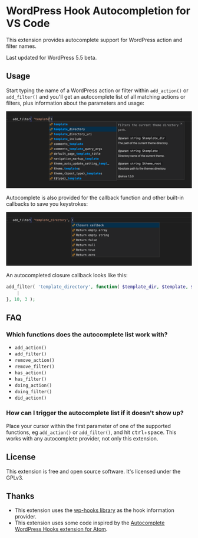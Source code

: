 # WordPress Hook Autocompletion for VS Code

This extension provides autocomplete support for WordPress action and filter names.

Last updated for WordPress 5.5 beta.

## Usage

Start typing the name of a WordPress action or filter within `add_action()` or `add_filter()` and you'll get an autocomplete list of all matching actions or filters, plus information about the parameters and usage:

[![Screenshot of VS Code showing an autocomplete list for the first parameter of the add_filter function](images/screenshot-1.png)](images/screenshot-1.png)

Autocomplete is also provided for the callback function and other built-in callbacks to save you keystrokes:

[![Screenshot of VS Code showing an autocomplete list for the second parameter of the add_filter function](images/screenshot-2.png)](images/screenshot-2.png)

An autocompleted closure callback looks like this:

```php
add_filter( 'template_directory', function( $template_dir, $template, $theme_root ) {
    |
}, 10, 3 );
```

## FAQ

### Which functions does the autocomplete list work with?

* `add_action()`
* `add_filter()`
* `remove_action()`
* `remove_filter()`
* `has_action()`
* `has_filter()`
* `doing_action()`
* `doing_filter()`
* `did_action()`

### How can I trigger the autocomplete list if it doesn't show up?

Place your cursor within the first parameter of one of the supported functions, eg `add_action()` or `add_filter()`, and hit <kbd>ctrl</kbd>+<kbd>space</kbd>. This works with any autocomplete provider, not only this extension.

## License

This extension is free and open source software. It's licensed under the GPLv3.

## Thanks

* This extension uses the [wp-hooks library](https://github.com/johnbillion/wp-hooks) as the hook information provider.
* This extension uses some code inspired by the [Autocomplete WordPress Hooks extension for Atom](https://github.com/joehoyle/atom-autocomplete-wordpress-hooks).
